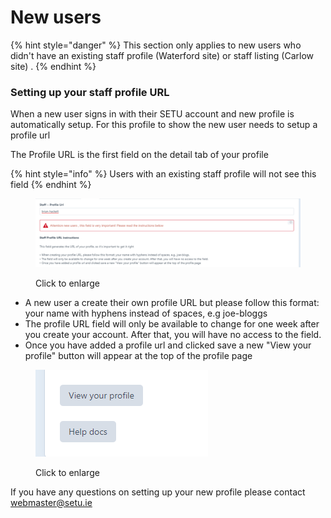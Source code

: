 # New users

{% hint style="danger" %}
This section only applies to new users who didn't have an existing staff profile (Waterford site) or staff listing (Carlow site) .&#x20;
{% endhint %}

### Setting up your staff profile URL&#x20;

When a new user signs in with their SETU account and new profile is automatically setup. For this profile to show the new user needs to setup a profile url&#x20;

The Profile URL is the first field on the detail tab of your profile&#x20;

{% hint style="info" %}
Users with an existing staff profile will not see this field
{% endhint %}

<figure><img src=".gitbook/assets/profile-url.png" alt=""><figcaption><p>Click to enlarge</p></figcaption></figure>

* A new user a create their own profile URL but please follow this format: your name with hyphens instead of spaces, e.g  joe-bloggs
* The profile URL field will only be available to change for one week after you create your account. After that, you will have no access to the field.
* Once you have added a profile url and clicked save a new "View your profile" button will appear at the top of the profile page

<figure><img src=".gitbook/assets/staff-button.png" alt=""><figcaption><p>Click to enlarge</p></figcaption></figure>

If you have any questions on setting up your new profile please contact webmaster@setu.ie
